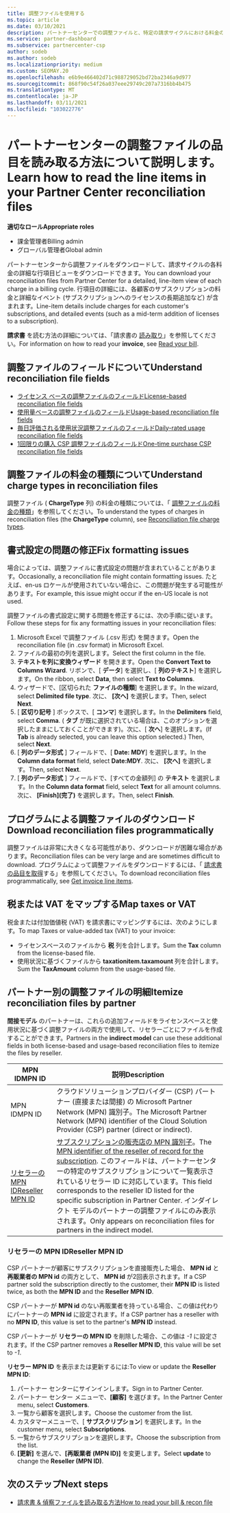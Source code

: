 ```yaml
---
title: 調整ファイルを使用する
ms.topic: article
ms.date: 03/10/2021
description: パートナーセンターでの調整ファイルと、特定の請求サイクルにおける料金の詳細な行項目ビューを解釈する方法について説明します。
ms.service: partner-dashboard
ms.subservice: partnercenter-csp
author: sodeb
ms.author: sodeb
ms.localizationpriority: medium
ms.custom: SEOMAY.20
ms.openlocfilehash: e6b9e466402d71c988729052bd72ba2346a9d977
ms.sourcegitcommit: 868f90c54f26a037eee29749c207a7316bb4b475
ms.translationtype: MT
ms.contentlocale: ja-JP
ms.lasthandoff: 03/11/2021
ms.locfileid: "103022776"
---
```

# <a name="learn-how-to-read-the-line-items-in-your-partner-center-reconciliation-files"></a><span data-ttu-id="f133d-103">パートナーセンターの調整ファイルの品目を読み取る方法について説明します。</span><span class="sxs-lookup"><span data-stu-id="f133d-103">Learn how to read the line items in your Partner Center reconciliation files</span></span>

<span data-ttu-id="f133d-104">**適切なロール**</span><span class="sxs-lookup"><span data-stu-id="f133d-104">**Appropriate roles**</span></span>

- <span data-ttu-id="f133d-105">課金管理者</span><span class="sxs-lookup"><span data-stu-id="f133d-105">Billing admin</span></span>
- <span data-ttu-id="f133d-106">グローバル管理者</span><span class="sxs-lookup"><span data-stu-id="f133d-106">Global admin</span></span>

<span data-ttu-id="f133d-107">パートナーセンターから調整ファイルをダウンロードして、請求サイクルの各料金の詳細な行項目ビューをダウンロードできます。</span><span class="sxs-lookup"><span data-stu-id="f133d-107">You can download your reconciliation files from Partner Center for a detailed, line-item view of each charge in a billing cycle.</span></span> <span data-ttu-id="f133d-108">行項目の詳細には、各顧客のサブスクリプションの料金と詳細なイベント (サブスクリプションへのライセンスの長期追加など) が含まれます。</span><span class="sxs-lookup"><span data-stu-id="f133d-108">Line-item details include charges for each customer's subscriptions, and detailed events (such as a mid-term addition of licenses to a subscription).</span></span>

<span data-ttu-id="f133d-109">**請求書** を読む方法の詳細については、「請求書の [読み取り](read-your-bill.md)」を参照してください。</span><span class="sxs-lookup"><span data-stu-id="f133d-109">For information on how to read your **invoice**, see [Read your bill](read-your-bill.md).</span></span>

## <a name="understand-reconciliation-file-fields"></a><span data-ttu-id="f133d-110">調整ファイルのフィールドについて</span><span class="sxs-lookup"><span data-stu-id="f133d-110">Understand reconciliation file fields</span></span>

- [<span data-ttu-id="f133d-111">ライセンス ベースの調整ファイルのフィールド</span><span class="sxs-lookup"><span data-stu-id="f133d-111">License-based reconciliation file fields</span></span>](license-based-recon-files.md)
- [<span data-ttu-id="f133d-112">使用量ベースの調整ファイルのフィールド</span><span class="sxs-lookup"><span data-stu-id="f133d-112">Usage-based reconciliation file fields</span></span>](usage-based-recon-files.md)
- [<span data-ttu-id="f133d-113">毎日評価される使用状況調整ファイルのフィールド</span><span class="sxs-lookup"><span data-stu-id="f133d-113">Daily-rated usage reconciliation file fields</span></span>](daily-rated-usage-recon-files.md)
- [<span data-ttu-id="f133d-114">1回限りの購入 CSP 調整ファイルのフィールド</span><span class="sxs-lookup"><span data-stu-id="f133d-114">One-time purchase CSP reconciliation file fields</span></span>](modern-invoice-reconciliation-file.md)

## <a name="understand-charge-types-in-reconciliation-files"></a><span data-ttu-id="f133d-115">調整ファイルの料金の種類について</span><span class="sxs-lookup"><span data-stu-id="f133d-115">Understand charge types in reconciliation files</span></span>

<span data-ttu-id="f133d-116">調整ファイル ( **ChargeType** 列) の料金の種類については、「 [調整ファイルの料金の種類](recon-file-charge-types.md)」を参照してください。</span><span class="sxs-lookup"><span data-stu-id="f133d-116">To understand the types of charges in reconciliation files (the **ChargeType** column), see [Reconciliation file charge types](recon-file-charge-types.md).</span></span>

## <a name="fix-formatting-issues"></a><span data-ttu-id="f133d-117">書式設定の問題の修正</span><span class="sxs-lookup"><span data-stu-id="f133d-117">Fix formatting issues</span></span>

<span data-ttu-id="f133d-118">場合によっては、調整ファイルに書式設定の問題が含まれていることがあります。</span><span class="sxs-lookup"><span data-stu-id="f133d-118">Occasionally, a reconciliation file might contain formatting issues.</span></span> <span data-ttu-id="f133d-119">たとえば、en-us ロケールが使用されていない場合に、この問題が発生する可能性があります。</span><span class="sxs-lookup"><span data-stu-id="f133d-119">For example, this issue might occur if the en-US locale is not used.</span></span>

<span data-ttu-id="f133d-120">調整ファイルの書式設定に関する問題を修正するには、次の手順に従います。</span><span class="sxs-lookup"><span data-stu-id="f133d-120">Follow these steps for fix any formatting issues in your reconciliation files:</span></span>

1. <span data-ttu-id="f133d-121">Microsoft Excel で調整ファイル (.csv 形式) を開きます。</span><span class="sxs-lookup"><span data-stu-id="f133d-121">Open the reconciliation file (in .csv format) in Microsoft Excel.</span></span>
2. <span data-ttu-id="f133d-122">ファイルの最初の列を選択します。</span><span class="sxs-lookup"><span data-stu-id="f133d-122">Select the first column in the file.</span></span>
3. <span data-ttu-id="f133d-123">**テキストを列に変換ウィザード** を開きます。</span><span class="sxs-lookup"><span data-stu-id="f133d-123">Open the **Convert Text to Columns Wizard**.</span></span> <span data-ttu-id="f133d-124">リボンで、[ **データ**] を選択し、[ **列のテキスト**] を選択します。</span><span class="sxs-lookup"><span data-stu-id="f133d-124">On the ribbon, select **Data**, then select **Text to Columns**.</span></span>
4. <span data-ttu-id="f133d-125">ウィザードで、[区切られた **ファイルの種類**] を選択します。</span><span class="sxs-lookup"><span data-stu-id="f133d-125">In the wizard, select **Delimited file type**.</span></span> <span data-ttu-id="f133d-126">次に、 **[次へ]** を選択します。</span><span class="sxs-lookup"><span data-stu-id="f133d-126">Then, select **Next**.</span></span>
5. <span data-ttu-id="f133d-127">[ **区切り記号** ] ボックスで、[ **コンマ**] を選択します。</span><span class="sxs-lookup"><span data-stu-id="f133d-127">In the **Delimiters** field, select **Comma**.</span></span> <span data-ttu-id="f133d-128">( **タブ** が既に選択されている場合は、このオプションを選択したままにしておくことができます)。次に、[ **次へ**] を選択します。</span><span class="sxs-lookup"><span data-stu-id="f133d-128">(If **Tab** is already selected, you can leave this option selected.) Then, select **Next**.</span></span>
6. <span data-ttu-id="f133d-129">[ **列のデータ形式** ] フィールドで、[ **Date: MDY**] を選択します。</span><span class="sxs-lookup"><span data-stu-id="f133d-129">In the **Column data format** field, select **Date:MDY**.</span></span> <span data-ttu-id="f133d-130">次に、 **[次へ]** を選択します。</span><span class="sxs-lookup"><span data-stu-id="f133d-130">Then, select **Next**.</span></span>
7. <span data-ttu-id="f133d-131">[ **列のデータ形式** ] フィールドで、[すべての金額列] の **テキスト** を選択します。</span><span class="sxs-lookup"><span data-stu-id="f133d-131">In the **Column data format** field, select **Text** for all amount columns.</span></span> <span data-ttu-id="f133d-132">次に、 **[Finish]\(完了\)** を選択します。</span><span class="sxs-lookup"><span data-stu-id="f133d-132">Then, select **Finish**.</span></span>

## <a name="download-reconciliation-files-programmatically"></a><span data-ttu-id="f133d-133">プログラムによる調整ファイルのダウンロード</span><span class="sxs-lookup"><span data-stu-id="f133d-133">Download reconciliation files programmatically</span></span>

<span data-ttu-id="f133d-134">調整ファイルは非常に大きくなる可能性があり、ダウンロードが困難な場合があります。</span><span class="sxs-lookup"><span data-stu-id="f133d-134">Reconciliation files can be very large and are sometimes difficult to download.</span></span> <span data-ttu-id="f133d-135">プログラムによって調整ファイルをダウンロードするには、「 [請求書の品目を取得](/partner-center/develop/get-invoiceline-items)する」を参照してください。</span><span class="sxs-lookup"><span data-stu-id="f133d-135">To download reconciliation files programmatically, see [Get invoice line items](/partner-center/develop/get-invoiceline-items).</span></span>

## <a name="map-taxes-or-vat"></a><span data-ttu-id="f133d-136">税または VAT をマップする</span><span class="sxs-lookup"><span data-stu-id="f133d-136">Map taxes or VAT</span></span>

<span data-ttu-id="f133d-137">税金または付加価値税 (VAT) を請求書にマッピングするには、次のようにします。</span><span class="sxs-lookup"><span data-stu-id="f133d-137">To map Taxes or value-added tax (VAT) to your invoice:</span></span>

- <span data-ttu-id="f133d-138">ライセンスベースのファイルから **税** 列を合計します。</span><span class="sxs-lookup"><span data-stu-id="f133d-138">Sum the **Tax** column from the license-based file.</span></span>
- <span data-ttu-id="f133d-139">使用状況に基づくファイルから **taxationitem.taxamount** 列を合計します。</span><span class="sxs-lookup"><span data-stu-id="f133d-139">Sum the **TaxAmount** column from the usage-based file.</span></span>

## <a name="itemize-reconciliation-files-by-partner"></a><span data-ttu-id="f133d-140">パートナー別の調整ファイルの明細</span><span class="sxs-lookup"><span data-stu-id="f133d-140">Itemize reconciliation files by partner</span></span>

<span data-ttu-id="f133d-141">**間接モデル** のパートナーは、これらの追加フィールドをライセンスベースと使用状況に基づく調整ファイルの両方で使用して、リセラーごとにファイルを作成することができます。</span><span class="sxs-lookup"><span data-stu-id="f133d-141">Partners in the **indirect model** can use these additional fields in both license-based and usage-based reconciliation files to itemize the files by reseller.</span></span>

| <span data-ttu-id="f133d-142">MPN ID</span><span class="sxs-lookup"><span data-stu-id="f133d-142">MPN ID</span></span> | <span data-ttu-id="f133d-143">説明</span><span class="sxs-lookup"><span data-stu-id="f133d-143">Description</span></span> |
| ------ | ----------- |
| <span data-ttu-id="f133d-144">MPN ID</span><span class="sxs-lookup"><span data-stu-id="f133d-144">MPN ID</span></span> | <span data-ttu-id="f133d-145">クラウドソリューションプロバイダー (CSP) パートナー (直接または間接) の Microsoft Partner Network (MPN) 識別子。</span><span class="sxs-lookup"><span data-stu-id="f133d-145">The Microsoft Partner Network (MPN) identifier of the Cloud Solution Provider (CSP) partner (direct or indirect).</span></span> |
| [<span data-ttu-id="f133d-146">リセラーの MPN ID</span><span class="sxs-lookup"><span data-stu-id="f133d-146">Reseller MPN ID</span></span>](#reseller-mpn-id) | <span data-ttu-id="f133d-147">[サブスクリプションの販売店の MPN 識別子](#reseller-mpn-id)。</span><span class="sxs-lookup"><span data-stu-id="f133d-147">The [MPN identifier of the reseller of record for the subscription](#reseller-mpn-id).</span></span> <span data-ttu-id="f133d-148">このフィールドは、パートナーセンターの特定のサブスクリプションについて一覧表示されているリセラー ID に対応しています。</span><span class="sxs-lookup"><span data-stu-id="f133d-148">This field corresponds to the reseller ID listed for the specific subscription in Partner Center.</span></span> <span data-ttu-id="f133d-149">インダイレクト モデルのパートナーの調整ファイルにのみ表示されます。</span><span class="sxs-lookup"><span data-stu-id="f133d-149">Only appears on reconciliation files for partners in the indirect model.</span></span> |

### <a name="reseller-mpn-id"></a><span data-ttu-id="f133d-150">リセラーの MPN ID</span><span class="sxs-lookup"><span data-stu-id="f133d-150">Reseller MPN ID</span></span>

<span data-ttu-id="f133d-151">CSP パートナーが顧客にサブスクリプションを直接販売した場合、 **MPN id** と **再販業者の MPN id** の両方として、 **MPN id** が2回表示されます。</span><span class="sxs-lookup"><span data-stu-id="f133d-151">If a CSP partner sold the subscription directly to the customer, their **MPN ID** is listed twice, as both the **MPN ID** and the **Reseller MPN ID**.</span></span>

<span data-ttu-id="f133d-152">CSP パートナーが **MPN id** のない再販業者を持っている場合、この値は代わりにパートナーの **MPN id** に設定されます。</span><span class="sxs-lookup"><span data-stu-id="f133d-152">If a CSP partner has a reseller with no **MPN ID**, this value is set to the partner's **MPN ID** instead.</span></span>

<span data-ttu-id="f133d-153">CSP パートナーが **リセラーの MPN ID** を削除した場合、この値は *-1* に設定されます。</span><span class="sxs-lookup"><span data-stu-id="f133d-153">If the CSP partner removes a **Reseller MPN ID**, this value will be set to *-1*.</span></span>

<span data-ttu-id="f133d-154">**リセラー MPN ID** を表示または更新するには:</span><span class="sxs-lookup"><span data-stu-id="f133d-154">To view or update the **Reseller MPN ID**:</span></span>

1. <span data-ttu-id="f133d-155">パートナー センターにサインインします。</span><span class="sxs-lookup"><span data-stu-id="f133d-155">Sign in to Partner Center.</span></span>
2. <span data-ttu-id="f133d-156">パートナー センター メニューで、**[顧客]** を選びます。</span><span class="sxs-lookup"><span data-stu-id="f133d-156">In the Partner Center menu, select **Customers**.</span></span>
3. <span data-ttu-id="f133d-157">一覧から顧客を選択します。</span><span class="sxs-lookup"><span data-stu-id="f133d-157">Choose the customer from the list.</span></span>
4. <span data-ttu-id="f133d-158">カスタマーメニューで、[ **サブスクリプション**] を選択します。</span><span class="sxs-lookup"><span data-stu-id="f133d-158">In the customer menu, select **Subscriptions**.</span></span>
5. <span data-ttu-id="f133d-159">一覧からサブスクリプションを選択します。</span><span class="sxs-lookup"><span data-stu-id="f133d-159">Choose the subscription from the list.</span></span>
6. <span data-ttu-id="f133d-160">**[更新]** を選んで、**[再販業者 (MPN ID)]** を変更します。</span><span class="sxs-lookup"><span data-stu-id="f133d-160">Select **update** to change the **Reseller (MPN ID)**.</span></span>

## <a name="next-steps"></a><span data-ttu-id="f133d-161">次のステップ</span><span class="sxs-lookup"><span data-stu-id="f133d-161">Next steps</span></span>

- [<span data-ttu-id="f133d-162">請求書 & 偵察ファイルを読み取る方法</span><span class="sxs-lookup"><span data-stu-id="f133d-162">How to read your bill & recon file</span></span>](read-your-bill.md) 